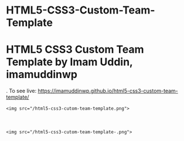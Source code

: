 # HTML5-CSS3-Custom-Team-Template
<h1>HTML5 CSS3 Custom Team Template by Imam Uddin, imamuddinwp</h1>.
To see live: <a href="https://imamuddinwp.github.io/html5-css3-custom-team-template/">https://imamuddinwp.github.io/html5-css3-custom-team-template/</a>

    <img src="/html5-css3-cutom-team-template.png">

  
   
    <img src="/html5-css3-cutom-team-template-.png">


